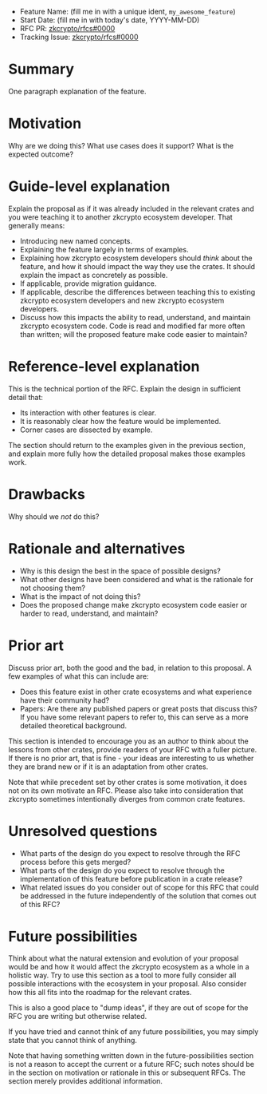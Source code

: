 - Feature Name: (fill me in with a unique ident, `my_awesome_feature`)
- Start Date: (fill me in with today's date, YYYY-MM-DD)
- RFC PR: [zkcrypto/rfcs#0000](https://github.com/zkcrypto/rfcs/pull/0000)
- Tracking Issue: [zkcrypto/rfcs#0000](https://github.com/zkcrypto/rfcs/issues/0000)

# Summary
[summary]: #summary

One paragraph explanation of the feature.

# Motivation
[motivation]: #motivation

Why are we doing this? What use cases does it support? What is the expected outcome?

# Guide-level explanation
[guide-level-explanation]: #guide-level-explanation

Explain the proposal as if it was already included in the relevant crates and
you were teaching it to another zkcrypto ecosystem developer. That generally
means:

- Introducing new named concepts.
- Explaining the feature largely in terms of examples.
- Explaining how zkcrypto ecosystem developers should *think* about the feature,
  and how it should impact the way they use the crates. It should explain the
  impact as concretely as possible.
- If applicable, provide migration guidance.
- If applicable, describe the differences between teaching this to existing
  zkcrypto ecosystem developers and new zkcrypto ecosystem developers.
- Discuss how this impacts the ability to read, understand, and maintain zkcrypto
  ecosystem code. Code is read and modified far more often than written; will the
  proposed feature make code easier to maintain?

# Reference-level explanation
[reference-level-explanation]: #reference-level-explanation

This is the technical portion of the RFC. Explain the design in sufficient detail that:

- Its interaction with other features is clear.
- It is reasonably clear how the feature would be implemented.
- Corner cases are dissected by example.

The section should return to the examples given in the previous section, and
explain more fully how the detailed proposal makes those examples work.

# Drawbacks
[drawbacks]: #drawbacks

Why should we *not* do this?

# Rationale and alternatives
[rationale-and-alternatives]: #rationale-and-alternatives

- Why is this design the best in the space of possible designs?
- What other designs have been considered and what is the rationale for not
  choosing them?
- What is the impact of not doing this?
- Does the proposed change make zkcrypto ecosystem code easier or harder to
  read, understand, and maintain?

# Prior art
[prior-art]: #prior-art

Discuss prior art, both the good and the bad, in relation to this proposal.
A few examples of what this can include are:

- Does this feature exist in other crate ecosystems and what experience have
  their community had?
- Papers: Are there any published papers or great posts that discuss this? If
  you have some relevant papers to refer to, this can serve as a more detailed
  theoretical background.

This section is intended to encourage you as an author to think about the
lessons from other crates, provide readers of your RFC with a fuller picture.
If there is no prior art, that is fine - your ideas are interesting to us
whether they are brand new or if it is an adaptation from other crates.

Note that while precedent set by other crates is some motivation, it does not on
its own motivate an RFC. Please also take into consideration that zkcrypto
sometimes intentionally diverges from common crate features.

# Unresolved questions
[unresolved-questions]: #unresolved-questions

- What parts of the design do you expect to resolve through the RFC process
  before this gets merged?
- What parts of the design do you expect to resolve through the implementation
  of this feature before publication in a crate release?
- What related issues do you consider out of scope for this RFC that could be
  addressed in the future independently of the solution that comes out of this
  RFC?

# Future possibilities
[future-possibilities]: #future-possibilities

Think about what the natural extension and evolution of your proposal would be
and how it would affect the zkcrypto ecosystem as a whole in a holistic way. Try
to use this section as a tool to more fully consider all possible interactions
with the ecosystem in your proposal. Also consider how this all fits into the
roadmap for the relevant crates.

This is also a good place to "dump ideas", if they are out of scope for the RFC
you are writing but otherwise related.

If you have tried and cannot think of any future possibilities, you may simply
state that you cannot think of anything.

Note that having something written down in the future-possibilities section is
not a reason to accept the current or a future RFC; such notes should be in the
section on motivation or rationale in this or subsequent RFCs. The section
merely provides additional information.

